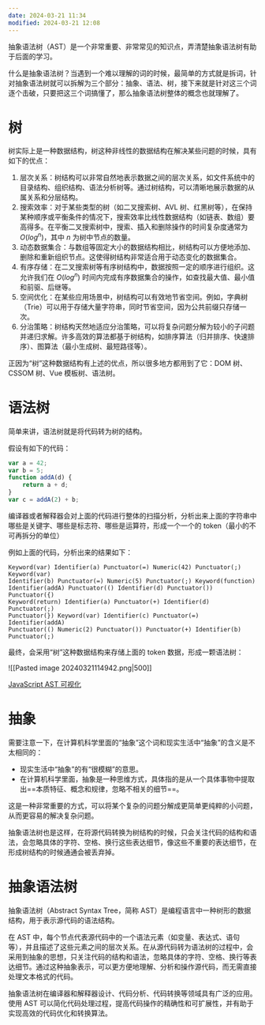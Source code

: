 ```yaml
---
date: 2024-03-21 11:34
modified: 2024-03-21 12:08
---
```


抽象语法树（AST）是一个非常重要、非常常见的知识点，弄清楚抽象语法树有助于后面的学习。

什么是抽象语法树？当遇到一个难以理解的词的时候，最简单的方式就是拆词，针对抽象语法树就可以拆解为三个部分：抽象、语法、树，接下来就是针对这三个词逐个击破，只要把这三个词搞懂了，那么抽象语法树整体的概念也就理解了。

# 树

树实际上是一种数据结构，树这种非线性的数据结构在解决某些问题的时候，具有如下的优点：

1. 层次关系：树结构可以非常自然地表示数据之间的层次关系，如文件系统中的目录结构、组织结构、语法分析树等。通过树结构，可以清晰地展示数据的从属关系和分层结构。
2. 搜索效率：对于某些类型的树（如二叉搜索树、AVL 树、红黑树等），在保持某种顺序或平衡条件的情况下，搜索效率比线性数据结构（如链表、数组）要高得多。在平衡二叉搜索树中，搜索、插入和删除操作的时间复杂度通常为 $O(log^n)$，其中 $n$ 为树中节点的数量。
3. 动态数据集合：与数组等固定大小的数据结构相比，树结构可以方便地添加、删除和重新组织节点。这使得树结构非常适合用于动态变化的数据集合。
4. 有序存储：在二叉搜索树等有序树结构中，数据按照一定的顺序进行组织。这允许我们在 $O(log^n)$ 时间内完成有序数据集合的操作，如查找最大值、最小值和前驱、后继等。
5. 空间优化：在某些应用场景中，树结构可以有效地节省空间。例如，字典树（Trie）可以用于存储大量字符串，同时节省空间，因为公共前缀只存储一次。
6. 分治策略：树结构天然地适应分治策略，可以将复杂问题分解为较小的子问题并递归求解。许多高效的算法都基于树结构，如排序算法（归并排序、快速排序）、图算法（最小生成树、最短路径等）。

正因为“树”这种数据结构有上述的优点，所以很多地方都用到了它：DOM 树、CSSOM 树、Vue 模板树、语法树。

# 语法树

简单来讲，语法树就是将代码转为树的结构。

假设有如下的代码：

```js
var a = 42;
var b = 5;
function addA(d) {
    return a + d;
}
var c = addA(2) + b;
```

编译器或者解释器会对上面的代码进行整体的扫描分析，分析出来上面的字符串中哪些是关键字、哪些是标志符、哪些是运算符，形成一个一个的 token（最小的不可再拆分的单位）

例如上面的代码，分析出来的结果如下：

```text
Keyword(var) Identifier(a) Punctuator(=) Numeric(42) Punctuator(;) Keyword(var) 
Identifier(b) Punctuator(=) Numeric(5) Punctuator(;) Keyword(function) 
Identifier(addA) Punctuator(() Identifier(d) Punctuator()) Punctuator({) 
Keyword(return) Identifier(a) Punctuator(+) Identifier(d) Punctuator(;) 
Punctuator(}) Keyword(var) Identifier(c) Punctuator(=) Identifier(addA) 
Punctuator(() Numeric(2) Punctuator()) Punctuator(+) Identifier(b) Punctuator(;)
```

最终，会采用“树”这种数据结构来存储上面的 token 数据，形成一颗语法树：

![[Pasted image 20240321114942.png|500]]

[JavaScript AST 可视化](https://www.jointjs.com/demos/abstract-syntax-tree)

# 抽象

需要注意一下，在计算机科学里面的“抽象”这个词和现实生活中“抽象”的含义是不太相同的：

- 现实生活中“抽象”的有“很模糊”的意思。
- 在计算机科学里面，抽象是一种思维方式，具体指的是从一个具体事物中提取出==本质特征、概念和规律，忽略不相关的细节==。

这是一种非常重要的方式，可以将某个复杂的问题分解成更简单更纯粹的小问题，从而更容易的解决复杂问题。

抽象语法树也是这样，在将源代码转换为树结构的时候，只会关注代码的结构和语法，会忽略具体的字符、空格、换行这些表达细节，像这些不重要的表达细节，在形成树结构的时候通通会被丢弃掉。

# 抽象语法树

抽象语法树（Abstract Syntax Tree，简称 AST）是编程语言中一种树形的数据结构，用于表示源代码的语法结构。

在 AST 中，每个节点代表源代码中的一个语法元素（如变量、表达式、语句等），并且描述了这些元素之间的层次关系。在从源代码转为语法树的过程中，会采用到抽象的思想，只关注代码的结构和语法，忽略具体的字符、空格、换行等表达细节。通过这种抽象表示，可以更方便地理解、分析和操作源代码，而无需直接处理文本格式的代码。

抽象语法树在编译器和解释器设计、代码分析、代码转换等领域具有广泛的应用。使用 AST 可以简化代码处理过程，提高代码操作的精确性和可扩展性，并有助于实现高效的代码优化和转换算法。
